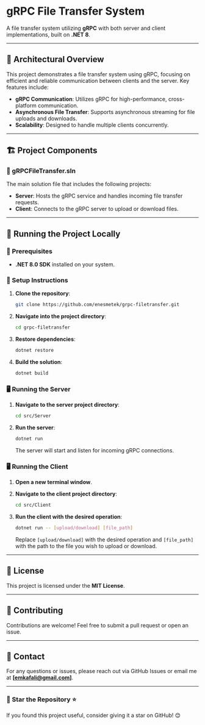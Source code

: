 # gRPC File Transfer System

A file transfer system utilizing **gRPC** with both server and client implementations, built on **.NET 8**.

---

## 📌 Architectural Overview

This project demonstrates a file transfer system using gRPC, focusing on efficient and reliable communication between clients and the server. Key features include:

- **gRPC Communication**: Utilizes gRPC for high-performance, cross-platform communication.
- **Asynchronous File Transfer**: Supports asynchronous streaming for file uploads and downloads.
- **Scalability**: Designed to handle multiple clients concurrently.

---

## 🏗️ Project Components

### 📁 gRPCFileTransfer.sln

The main solution file that includes the following projects:

- **Server**: Hosts the gRPC service and handles incoming file transfer requests.
- **Client**: Connects to the gRPC server to upload or download files.

---

## 🚀 Running the Project Locally

### 📌 Prerequisites

- **.NET 8.0 SDK** installed on your system.

### 🔧 Setup Instructions

1. **Clone the repository**:
   ```sh
   git clone https://github.com/enesmetek/grpc-filetransfer.git
   ```
2. **Navigate into the project directory**:
   ```sh
   cd grpc-filetransfer
   ```
3. **Restore dependencies**:
   ```sh
   dotnet restore
   ```
4. **Build the solution**:
   ```sh
   dotnet build
   ```

### 🖥️ Running the Server

1. **Navigate to the server project directory**:
   ```sh
   cd src/Server
   ```
2. **Run the server**:
   ```sh
   dotnet run
   ```

   The server will start and listen for incoming gRPC connections.

### 🖥️ Running the Client

1. **Open a new terminal window**.
2. **Navigate to the client project directory**:
   ```sh
   cd src/Client
   ```
3. **Run the client with the desired operation**:
   ```sh
   dotnet run -- [upload/download] [file_path]
   ```

   Replace `[upload/download]` with the desired operation and `[file_path]` with the path to the file you wish to upload or download.

---

## 📜 License

This project is licensed under the **MIT License**.

---

## 🤝 Contributing

Contributions are welcome! Feel free to submit a pull request or open an issue.

---

## 📧 Contact

For any questions or issues, please reach out via GitHub Issues or email me at **[emkafali@gmail.com]**.

---

### 📢 Star the Repository ⭐

If you found this project useful, consider giving it a star on GitHub! 😊
